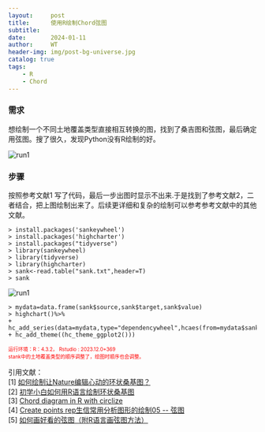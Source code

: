 ```yaml
---
layout:     post
title:      使用R绘制Chord弦图
subtitle:   
date:       2024-01-11
author:     WT
header-img: img/post-bg-universe.jpg
catalog: true
tags:
    - R
    - Chord 
---
```

  
### 需求  

想绘制一个不同土地覆盖类型直接相互转换的图，找到了桑吉图和弦图，最后确定用弦图。搜了很久，发现Python没有R绘制的好。    

![run1](http://www.spatial.pro/img/hulunlake_Chord.png)  
 
### 步骤 

按照参考文献1 写了代码，最后一步出图时显示不出来.于是找到了参考文献2，二者结合，把上图绘制出来了。后续更详细和复杂的绘制可以参考参考文献中的其他文献。

```
> install.packages('sankeywheel')
> install.packages('highcharter')
> install.packages("tidyverse")
> library(sankeywheel)
> library(tidyverse)
> library(highcharter)
> sank<-read.table("sank.txt",header=T)
> sank
```
![run1](http://www.spatial.pro/img/sank.png)   
```
> mydata=data.frame(sank$source,sank$target,sank$value)
> highchart()%>%
+ hc_add_series(data=mydata,type="dependencywheel",hcaes(from=mydata$sank.source,to=mydata$sank.target,weight=mydata$sank.value))%>%
+ hc_add_theme((hc_theme_ggplot2()))
``` 
<font size=1 color="red">运行环境：R：4.3.2， Rstudio : 2023.12.0+369</font>  
<font size=1 color="red">stank中的土地覆盖类型的顺序调整了，绘图时顺序也会调整。</font>


引用文献：  
[1] [如何绘制让Nature编辑心动的环状桑基图？](https://zhuanlan.zhihu.com/p/503238018?utm_id=0)  
[2] [初学小白如何用R语言绘制环状桑基图](https://blog.csdn.net/weixin_48071524/article/details/129711093)  
[3] [Chord diagram in R with circlize](https://r-charts.com/flow/chord-diagram/)    
[4]  [Create points rep生信常用分析图形的绘制05 -- 弦图](https://mp.weixin.qq.com/s?__biz=MzkzMDE4NTc5NA==&mid=2247485791&idx=1&sn=015a62410d5b7cad1a014e2ed42d0210&chksm=c27f5e72f508d7644931dcb14bf0ae334f6ec2df635a26673fa49882264765493738b969c727&scene=21#wechat_redirect)  
[5] [如何画好看的弦图（附R语言画弦图方法）](https://www.jianshu.com/p/960850b8603c?utm_campaign=haruki)
 

